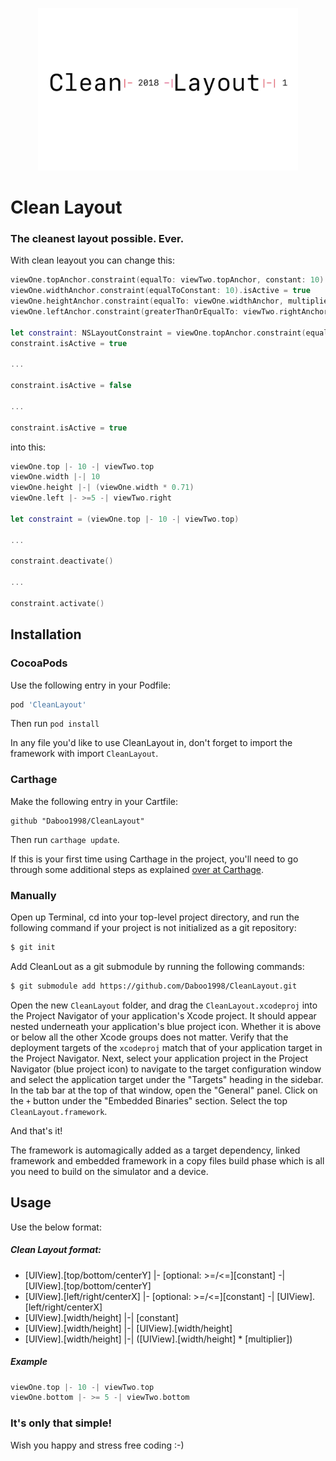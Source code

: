 <p align="center">
<img height="260" src="web/CleanLayout_Logo.png" />
</p>

# Clean Layout
### The cleanest layout possible. Ever.

With clean leayout you can change this:

```swift
viewOne.topAnchor.constraint(equalTo: viewTwo.topAnchor, constant: 10).isActive = true
viewOne.widthAnchor.constraint(equalToConstant: 10).isActive = true
viewOne.heightAnchor.constraint(equalTo: viewOne.widthAnchor, multiplier: 0.71).isActive = true
viewOne.leftAnchor.constraint(greaterThanOrEqualTo: viewTwo.rightAnchor, constant: 5).isActive = true

let constraint: NSLayoutConstraint = viewOne.topAnchor.constraint(equalTo: viewTwo.topAnchor, constant: 10)
constraint.isActive = true

...

constraint.isActive = false

...

constraint.isActive = true
```

into this:

```swift
viewOne.top |- 10 -| viewTwo.top
viewOne.width |-| 10
viewOne.height |-| (viewOne.width * 0.71)
viewOne.left |- >=5 -| viewTwo.right

let constraint = (viewOne.top |- 10 -| viewTwo.top)

...

constraint.deactivate()

...

constraint.activate()

```
## Installation

### CocoaPods

Use the following entry in your Podfile:

```rb
pod 'CleanLayout'
```

Then run `pod install`

In any file you'd like to use CleanLayout in, don't forget to import the framework with import `CleanLayout`.

### Carthage

Make the following entry in your Cartfile:

```
github "Daboo1998/CleanLayout"
```

Then run `carthage update`.

If this is your first time using Carthage in the project, you'll need to go through some additional steps as explained [over at Carthage](https://github.com/Carthage/Carthage#adding-frameworks-to-an-application).

### Manually

Open up Terminal, cd into your top-level project directory, and run the following command if your project is not initialized as a git repository:

```bash
$ git init
```

Add CleanLout as a git submodule by running the following commands:

```bash
$ git submodule add https://github.com/Daboo1998/CleanLayout.git
```

Open the new `CleanLayout` folder, and drag the `CleanLayout.xcodeproj` into the Project Navigator of your application's Xcode project.
It should appear nested underneath your application's blue project icon. Whether it is above or below all the other Xcode groups does not matter.
Verify that the deployment targets of the `xcodeproj` match that of your application target in the Project Navigator.
Next, select your application project in the Project Navigator (blue project icon) to navigate to the target configuration window and select the application target under the "Targets" heading in the sidebar.
In the tab bar at the top of that window, open the "General" panel.
Click on the `+` button under the "Embedded Binaries" section.
Select the top `CleanLayout.framework`.

And that's it!

The framework is automagically added as a target dependency, linked framework and embedded framework in a copy files build phase which is all you need to build on the simulator and a device.

## Usage

Use the below format:

##### Clean Layout format:
* [UIView].[top/bottom/centerY] |- [optional: >=/<=][constant] -| [UIView].[top/bottom/centerY]
* [UIView].[left/right/centerX] |- [optional: >=/<=][constant] -| [UIView].[left/right/centerX]
* [UIView].[width/height] |-| [constant]
* [UIView].[width/height] |-| [UIView].[width/height]
* [UIView].[width/height] |-| ([UIView].[width/height] * [multiplier])

##### Example
```swift
viewOne.top |- 10 -| viewTwo.top
viewOne.bottom |- >= 5 -| viewTwo.bottom
```

### It's only that simple! 
Wish you happy and stress free coding :-)
